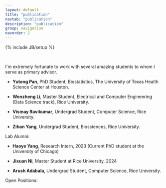 ```yaml
---
layout: default
title: "publication"
navtab: "publication"
description: "publication"
group: navigation
navorder: 2
---
```

{% include JB/setup %}


<link rel="stylesheet" href="https://cdn.jsdelivr.net/gh/jpswalsh/academicons@1/css/academicons.min.css">
<br clear="left"/>

I'm extremely fortunate to work with several amazing students to whom I serve as primary advisor. <br>

- **Yutong Pan**, PhD Student, Biostatistics, The University of Texas Health Science Center at Houston.

- **Wenzheng Li**, Master Student, Electrical and Computer Engineering (Data Science track), Rice University.

- **Vismay Ravikumar**, Undergrad Student, Computer Science, Rice University.

- **Zihan Yang**, Undergrad Student, Biosciences, Rice University. 
<div class="bigspacer"></div>

Lab Alumni:<br>

- **Haoye Yang**, Research Intern, 2023 (Current PhD student at the University of Chicago)
  
- **Jixuan Ni**, Master Student at Rice University, 2024

- **Arush Adabala**, Undergrad Student, Computer Science, Rice University.
  
<div class="bigspacer"></div>

<div class="smalltitle text-left">Open Positions: </div>
<div class="bigspacer"></div>

